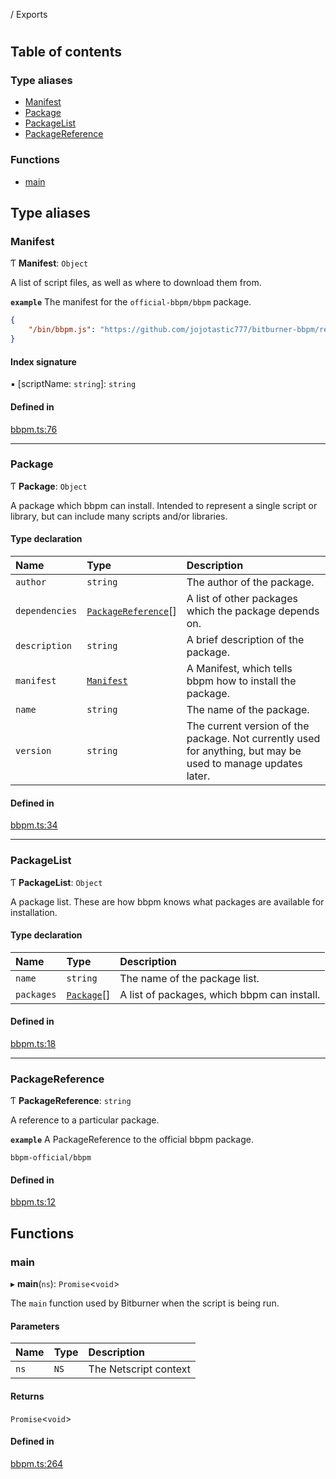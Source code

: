 [](README.md) / Exports

# 

## Table of contents

### Type aliases

- [Manifest](modules.md#manifest)
- [Package](modules.md#package)
- [PackageList](modules.md#packagelist)
- [PackageReference](modules.md#packagereference)

### Functions

- [main](modules.md#main)

## Type aliases

### Manifest

Ƭ **Manifest**: `Object`

A list of script files, as well as where to download them from.

**`example`** The manifest for the `official-bbpm/bbpm` package.
```json
{
    "/bin/bbpm.js": "https://github.com/jojotastic777/bitburner-bbpm/releases/download/v0.1.0/bbpm.js"
}
```

#### Index signature

▪ [scriptName: `string`]: `string`

#### Defined in

[bbpm.ts:76](https://github.com/jojotastic777/bitburner-bbpm/blob/54ab210/src/bin/bbpm.ts#L76)

___

### Package

Ƭ **Package**: `Object`

A package which bbpm can install.
Intended to represent a single script or library, but can include many scripts and/or libraries.

#### Type declaration

| Name | Type | Description |
| :------ | :------ | :------ |
| `author` | `string` | The author of the package. |
| `dependencies` | [`PackageReference`](modules.md#packagereference)[] | A list of other packages which the package depends on. |
| `description` | `string` | A brief description of the package. |
| `manifest` | [`Manifest`](modules.md#manifest) | A Manifest, which tells bbpm how to install the package. |
| `name` | `string` | The name of the package. |
| `version` | `string` | The current version of the package. Not currently used for anything, but may be used to manage updates later. |

#### Defined in

[bbpm.ts:34](https://github.com/jojotastic777/bitburner-bbpm/blob/54ab210/src/bin/bbpm.ts#L34)

___

### PackageList

Ƭ **PackageList**: `Object`

A package list.
These are how bbpm knows what packages are available for installation.

#### Type declaration

| Name | Type | Description |
| :------ | :------ | :------ |
| `name` | `string` | The name of the package list. |
| `packages` | [`Package`](modules.md#package)[] | A list of packages, which bbpm can install. |

#### Defined in

[bbpm.ts:18](https://github.com/jojotastic777/bitburner-bbpm/blob/54ab210/src/bin/bbpm.ts#L18)

___

### PackageReference

Ƭ **PackageReference**: `string`

A reference to a particular package.

**`example`** A PackageReference to the official bbpm package.
```
bbpm-official/bbpm
```

#### Defined in

[bbpm.ts:12](https://github.com/jojotastic777/bitburner-bbpm/blob/54ab210/src/bin/bbpm.ts#L12)

## Functions

### main

▸ **main**(`ns`): `Promise`<`void`\>

The `main` function used by Bitburner when the script is being run.

#### Parameters

| Name | Type | Description |
| :------ | :------ | :------ |
| `ns` | `NS` | The Netscript context |

#### Returns

`Promise`<`void`\>

#### Defined in

[bbpm.ts:264](https://github.com/jojotastic777/bitburner-bbpm/blob/54ab210/src/bin/bbpm.ts#L264)
